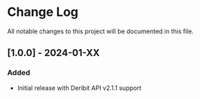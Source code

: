 # Change Log

All notable changes to this project will be documented in this file.

## [1.0.0] - 2024-01-XX

### Added

- Initial release with Deribit API v2.1.1 support
